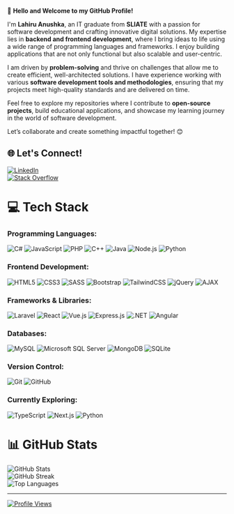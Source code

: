 👋 **Hello and Welcome to my GitHub Profile!**

I'm **Lahiru Anushka**, an IT graduate from **SLIATE** with a passion for software development and crafting innovative digital solutions. My expertise lies in **backend and frontend development**, where I bring ideas to life using a wide range of programming languages and frameworks. I enjoy building applications that are not only functional but also scalable and user-centric.

I am driven by **problem-solving** and thrive on challenges that allow me to create efficient, well-architected solutions. I have experience working with various **software development tools and methodologies**, ensuring that my projects meet high-quality standards and are delivered on time.

Feel free to explore my repositories where I contribute to **open-source projects**, build educational applications, and showcase my learning journey in the world of software development.

Let’s collaborate and create something impactful together! 😊

## 🌐 Let's Connect!
[![LinkedIn](https://img.shields.io/badge/LinkedIn-%230077B5.svg?logo=linkedin&logoColor=white)](https://linkedin.com/in/lahiru-anushka)  
[![Stack Overflow](https://img.shields.io/badge/-Stackoverflow-FE7A16?logo=stack-overflow&logoColor=white)](https://stackoverflow.com/users/22661832)

# 💻 Tech Stack
### Programming Languages:
![C#](https://img.shields.io/badge/c%23-%23239120.svg?style=for-the-badge&logo=csharp&logoColor=white)
![JavaScript](https://img.shields.io/badge/javascript-%23323330.svg?style=for-the-badge&logo=javascript&logoColor=%23F7DF1E)
![PHP](https://img.shields.io/badge/php-%23777BB4.svg?style=for-the-badge&logo=php&logoColor=white)
![C++](https://img.shields.io/badge/c++-%2300599C.svg?style=for-the-badge&logo=c%2B%2B&logoColor=white)
![Java](https://img.shields.io/badge/Java-%23ED8B00.svg?style=for-the-badge&logo=openjdk&logoColor=white)
![Node.js](https://img.shields.io/badge/node.js-6DA55F?style=for-the-badge&logo=node.js&logoColor=white)
![Python](https://img.shields.io/badge/python-3670A0?style=for-the-badge&logo=python&logoColor=ffdd54)

### Frontend Development:
![HTML5](https://img.shields.io/badge/html5-%23E34F26.svg?style=for-the-badge&logo=html5&logoColor=white)
![CSS3](https://img.shields.io/badge/css3-%231572B6.svg?style=for-the-badge&logo=css3&logoColor=white)
![SASS](https://img.shields.io/badge/SASS-hotpink.svg?style=for-the-badge&logo=sass&logoColor=white)
![Bootstrap](https://img.shields.io/badge/bootstrap-%23563D7C.svg?style=for-the-badge&logo=bootstrap&logoColor=white)
![TailwindCSS](https://img.shields.io/badge/tailwindcss-%2338B2AC.svg?style=for-the-badge&logo=tailwind-css&logoColor=white)
![jQuery](https://img.shields.io/badge/jquery-%230769AD.svg?style=for-the-badge&logo=jquery&logoColor=white)
![AJAX](https://img.shields.io/badge/ajax-%23000000.svg?style=for-the-badge&logo=ajax&logoColor=white)

### Frameworks & Libraries:
![Laravel](https://img.shields.io/badge/laravel-%23FF2D20.svg?style=for-the-badge&logo=laravel&logoColor=white)
![React](https://img.shields.io/badge/react-%2320232a.svg?style=for-the-badge&logo=react&logoColor=%2361DAFB)
![Vue.js](https://img.shields.io/badge/vuejs-%2335495e.svg?style=for-the-badge&logo=vue-dot-js&logoColor=%234FC08D)
![Express.js](https://img.shields.io/badge/express.js-%23404d59.svg?style=for-the-badge&logo=express&logoColor=%2361DAFB)
![.NET](https://img.shields.io/badge/.NET-5C2D91?style=for-the-badge&logo=.net&logoColor=white)
![Angular](https://img.shields.io/badge/angular-%23DD0031.svg?style=for-the-badge&logo=angular&logoColor=white)

### Databases:
![MySQL](https://img.shields.io/badge/mysql-4479A1.svg?style=for-the-badge&logo=mysql&logoColor=white)
![Microsoft SQL Server](https://img.shields.io/badge/Microsoft%20SQL%20Server-CC2927?style=for-the-badge&logo=microsoft%20sql%20server&logoColor=white)
![MongoDB](https://img.shields.io/badge/mongodb-%2347A248.svg?style=for-the-badge&logo=mongodb&logoColor=white)
![SQLite](https://img.shields.io/badge/sqlite-%2307405e.svg?style=for-the-badge&logo=sqlite&logoColor=white)

### Version Control:
![Git](https://img.shields.io/badge/git-%23F05033.svg?style=for-the-badge&logo=git&logoColor=white)
![GitHub](https://img.shields.io/badge/github-%23121011.svg?style=for-the-badge&logo=github&logoColor=white)

### Currently Exploring:
![TypeScript](https://img.shields.io/badge/typescript-%23007ACC.svg?style=for-the-badge&logo=typescript&logoColor=white)
![Next.js](https://img.shields.io/badge/next.js-%23000000.svg?style=for-the-badge&logo=next-dot-js&logoColor=white)
![Python](https://img.shields.io/badge/python-3670A0?style=for-the-badge&logo=python&logoColor=ffdd54)

# 📊 GitHub Stats
![GitHub Stats](https://github-readme-stats.vercel.app/api?username=lahiruanushka&theme=react&hide_border=false&include_all_commits=true&count_private=true)  
![GitHub Streak](https://github-readme-streak-stats.herokuapp.com/?user=lahiruanushka&theme=react&hide_border=false)  
![Top Languages](https://github-readme-stats.vercel.app/api/top-langs/?username=lahiruanushka&theme=react&hide_border=false&layout=compact)

---

[![Profile Views](https://visitcount.itsvg.in/api?id=lahiruanushka&icon=0&color=0)](https://visitcount.itsvg.in)
